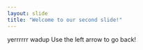 ```yaml
---
layout: slide
title: "Welcome to our second slide!"
---
```

yerrrrrr wadup
Use the left arrow to go back!
